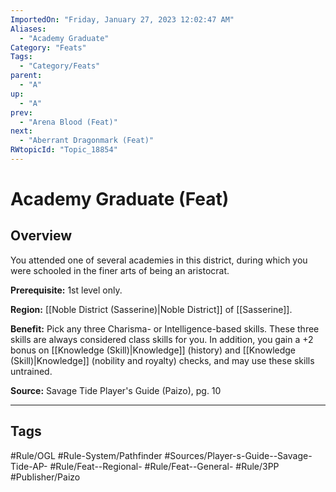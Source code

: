 ```yaml
---
ImportedOn: "Friday, January 27, 2023 12:02:47 AM"
Aliases:
  - "Academy Graduate"
Category: "Feats"
Tags:
  - "Category/Feats"
parent:
  - "A"
up:
  - "A"
prev:
  - "Arena Blood (Feat)"
next:
  - "Aberrant Dragonmark (Feat)"
RWtopicId: "Topic_18854"
---
```

# Academy Graduate (Feat)
## Overview
You attended one of several academies in this district, during which you were schooled in the finer arts of being an aristocrat.

**Prerequisite:** 1st level only.

**Region:** [[Noble District (Sasserine)|Noble District]] of [[Sasserine]].

**Benefit:** Pick any three Charisma- or Intelligence-based skills. These three skills are always considered class skills for you. In addition, you gain a +2 bonus on [[Knowledge (Skill)|Knowledge]] (history) and [[Knowledge (Skill)|Knowledge]] (nobility and royalty) checks, and may use these skills untrained.

**Source:** Savage Tide Player's Guide (Paizo), pg. 10


---
## Tags
#Rule/OGL #Rule-System/Pathfinder #Sources/Player-s-Guide--Savage-Tide-AP- #Rule/Feat--Regional- #Rule/Feat--General- #Rule/3PP #Publisher/Paizo

